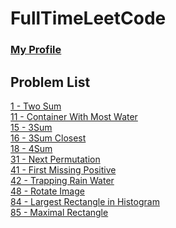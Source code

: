 # FullTimeLeetCode

### [My Profile](https://leetcode.com/ahlee-shawn/)

## Problem List
[1 - Two Sum](https://github.com/ahlee-shawn/FullTimeLeetCode/blob/master/1.py)<br/>
[11 - Container With Most Water](https://github.com/ahlee-shawn/FullTimeLeetCode/blob/master/11.py)<br/>
[15 - 3Sum](https://github.com/ahlee-shawn/FullTimeLeetCode/blob/master/15.py)<br/>
[16 - 3Sum Closest](https://github.com/ahlee-shawn/FullTimeLeetCode/blob/master/16.py)<br/>
[18 - 4Sum](https://github.com/ahlee-shawn/FullTimeLeetCode/blob/master/18.py)<br/>
[31 - Next Permutation](https://github.com/ahlee-shawn/FullTimeLeetCode/blob/master/31.py)<br/>
[41 - First Missing Positive](https://github.com/ahlee-shawn/FullTimeLeetCode/blob/master/41.py)<br/>
[42 - Trapping Rain Water](https://github.com/ahlee-shawn/FullTimeLeetCode/blob/master/42.py)<br/>
[48 - Rotate Image](https://github.com/ahlee-shawn/FullTimeLeetCode/blob/master/48.py)<br/>
[84 - Largest Rectangle in Histogram](https://github.com/ahlee-shawn/FullTimeLeetCode/blob/master/84.py)<br/>
[85 - Maximal Rectangle](https://github.com/ahlee-shawn/FullTimeLeetCode/blob/master/85.py)<br/>